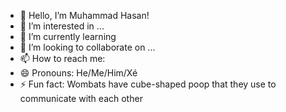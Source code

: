 - 👋 Hello, I’m Muhammad Hasan!
- 👀 I’m interested in ...
- 🌱 I’m currently learning 
- 💞️ I’m looking to collaborate on ...
- 📫 How to reach me: 
- 😄 Pronouns: He/Me/Him/Xé
- ⚡ Fun fact: Wombats have cube-shaped poop that they use to communicate with each other
